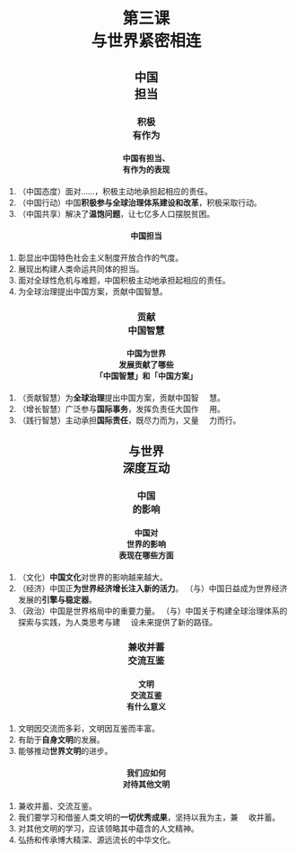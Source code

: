 # <center>第三课<br />与世界紧密相连</center>

## <center>中国<br />担当</center>

### <center>积极<br />有作为</center>

#### <center>中国有担当、<br />有作为的表现</center>

1. （中国态度）面对……，积极主动地承担起相应的责任。
2. （中国行动）中国<b>积极参与全球治理体系建设和改革</b>，积极采取行动。
3. （中国共享）解决了<b>温饱问题</b>，让七亿多人口摆脱贫困。

#### <center>中国担当</center>

1. 彰显出中国特色社会主义制度开放合作的气度。
2. 展现出构建人类命运共同体的担当。
3. 面对全球性危机与难题，中国积极主动地承担起相应的责任。
4. 为全球治理提出中国方案，贡献中国智慧。

### <center>贡献<br />中国智慧</center>

#### <center>中国为世界<br />发展贡献了哪些<br />「中国智慧」和「中国方案」</center>

1. （贡献智慧）为<b>全球治理</b>提出中国方案，贡献中国智
&ensp;&#160;&#160;慧。
2. （增长智慧）广泛参与<b>国际事务</b>，发挥负责任大国作
&ensp;&#160;&#160;用。
3. （践行智慧）主动承担<b>国际责任</b>，既尽力而为，又量
&ensp;&#160;&#160;力而行。

## <center>与世界<br />深度互动</center>

### <center>中国<br />的影响</center>

#### <center>中国对<br />世界的影响<br />表现在哪些方面</center>

1. （文化）<b>中国文化</b>对世界的影响越来越大。
2. （经济）中国正<b>为世界经济增长注入新的活力</b>。
（与）中国日益成为世界经济发展的<b>引擎与稳定器</b>。
3. （政治）中国是世界格局中的重要力量。
（与）中国关于构建全球治理体系的探索与实践，为人类思考与建
&ensp;&#160;&#160;设未来提供了新的路径。

### <center>兼收并蓄<br />交流互鉴</center>

#### <center>文明<br />交流互鉴<br />有什么意义</center>

1. 文明因交流而多彩，文明因互鉴而丰富。
2. 有助于<b>自身文明</b>的发展。
3. 能够推动<b>世界文明</b>的进步。

#### <center>我们应如何<br />对待其他文明</center>

1. 兼收并蓄、交流互鉴。
2. 我们要学习和借鉴人类文明的<b>一切优秀成果</b>，坚持以我为主，兼
&ensp;&#160;&#160;收并蓄。
3. 对其他文明的学习，应该领略其中蕴含的人文精神。
4. 弘扬和传承博大精深、源远流长的中华文化。